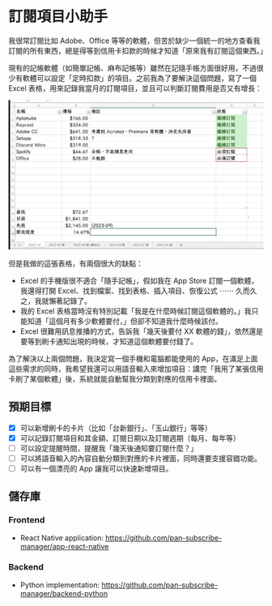 # 訂閱項目小助手

我很常訂閱比如 Adobe、Office 等等的軟體，但苦於缺少一個統一的地方查看我訂閱的所有東西，總是得等到信用卡扣款的時候才知道「原來我有訂閱這個東西。」

現有的記帳軟體（如簡單記帳、麻布記帳等）雖然在記隨手帳方面很好用，不過很少有軟體可以設定「定時扣款」的項目。之前我為了要解決這個問題，寫了一個 Excel 表格，用來記錄我當月的訂閱項目，並且可以判斷訂閱費用是否又有增長：

![excel form](assets/excel-form.png)

但是我做的這張表格，有兩個很大的缺點：

- Excel 的手機版很不適合「隨手記帳」，假如我在 App Store 訂閱一個軟體，我還得打開 Excel、找到檔案、找到表格、插入項目、恢復公式 ⋯⋯ 久而久之，我就懶著記錄了。
- 我的 Excel 表格當時沒有特別記載「我是在什麼時候訂閱這個軟體的。」我只能知道「這個月有多少軟體要付，」但卻不知道我什麼時候該付。
- Excel 很難用訊息推播的方式，告訴我「幾天後要付 XX 軟體的錢」，依然還是要等到刷卡通知出現的時候，才知道這個軟體要付錢了。

為了解決以上兩個問題，我決定寫一個手機和電腦都能使用的 App，在滿足上面這些需求的同時，我希望我還可以用語音輸入來增加項目：講完「我用了某張信用卡刷了某個軟體」後，系統就能自動幫我分類到對應的信用卡裡面。

## 預期目標

- [x] 可以新增刷卡的卡片（比如「台新銀行」、「玉山銀行」等等）
- [x] 可以記錄訂閱項目和其金額、訂閱日期以及訂閱週期（每月、每年等）
- [ ] 可以設定提醒時間，提醒我「幾天後通知要訂閱什麼？」
- [ ] 可以將語音輸入的內容自動分類到對應的卡片裡面，同時還要支援容錯功能。
- [ ] 可以有一個漂亮的 App 讓我可以快速新增項目。

## 儲存庫

### Frontend

- React Native application: <https://github.com/pan-subscribe-manager/app-react-native>

### Backend

- Python implementation: <https://github.com/pan-subscribe-manager/backend-python>

